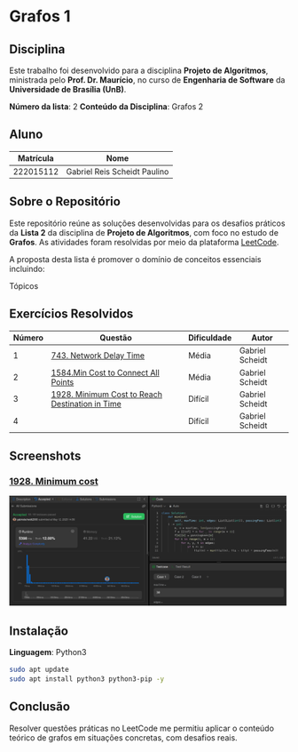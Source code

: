 # Grafos 1

## Disciplina

Este trabalho foi desenvolvido para a disciplina **Projeto de Algoritmos**, ministrada pelo **Prof. Dr. Maurício**, no curso de **Engenharia de Software** da **Universidade de Brasília (UnB)**.

**Número da lista**: 2
**Conteúdo da Disciplina**: Grafos 2

## Aluno

| Matrícula   | Nome                          |
|-------------|-------------------------------|
| 222015112  | Gabriel Reis Scheidt Paulino    |


## Sobre o Repositório

Este repositório reúne as soluções desenvolvidas para os desafios práticos da **Lista 2** da disciplina de **Projeto de Algoritmos**, com foco no estudo de **Grafos**. As atividades foram resolvidas por meio da plataforma [LeetCode](https://leetcode.com/).

A proposta desta lista é promover o domínio de conceitos essenciais incluindo:

Tópicos

## Exercícios Resolvidos

| Número | Questão                                                                                                   | Dificuldade | Autor            |
|--------|-----------------------------------------------------------------------------------------------------------|-------------|------------------|
| 1      | [743. Network Delay Time](https://leetcode.com/problems/network-delay-time/description/) | Média       | Gabriel Scheidt  |
| 2      |  [1584.Min Cost to Connect All Points](https://leetcode.com/problems/min-cost-to-connect-all-points/)| Média       | Gabriel Scheidt  |
| 3      | [1928. Minimum Cost to Reach Destination in Time](https://leetcode.com/problems/minimum-cost-to-reach-destination-in-time/description/) | Difícil     | Gabriel Scheidt  |
| 4      | | Difícil     | Gabriel Scheidt  |

## Screenshots
<h3><a href="https://leetcode.com/problems/minimum-cost-to-reach-destination-in-time/">1928. Minimum cost</a></h3>
<img src="https://github.com/projeto-de-algoritmos-2025/Grafos2_leetcode_ex/blob/main/Exercicio%203/1928.png" width="500"/>




## Instalação 
**Linguagem**: Python3<br>

```bash
sudo apt update
sudo apt install python3 python3-pip -y
```

## Conclusão

Resolver questões práticas no LeetCode me permitiu aplicar o conteúdo teórico de grafos em situações concretas, com desafios reais.
